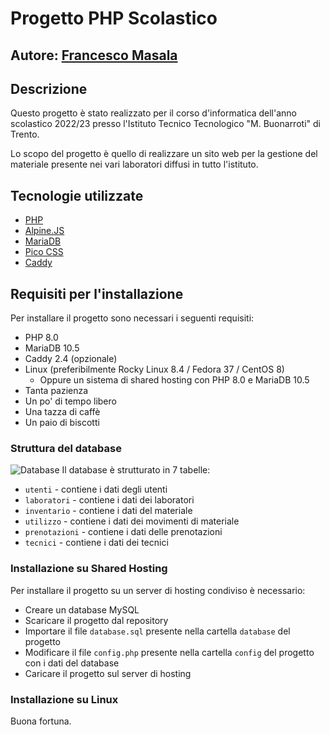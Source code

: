 # Progetto PHP Scolastico

## Autore: [Francesco Masala](https://github.com/FrancescoMasala)

## Descrizione

Questo progetto è stato realizzato per il corso d'informatica dell'anno scolastico 2022/23 presso l'Istituto Tecnico
Tecnologico "M. Buonarroti" di Trento.

Lo scopo del progetto è quello di realizzare un sito web per la gestione del materiale presente nei vari laboratori
diffusi in tutto l'istituto.

## Tecnologie utilizzate

- [PHP](https://www.php.net/)
- [Alpine.JS](https://alpinejs.dev/)
- [MariaDB](https://mariadb.org/)
- [Pico CSS](https://picocss.com/)
- [Caddy](https://caddyserver.com/)

## Requisiti per l'installazione

Per installare il progetto sono necessari i seguenti requisiti:

- PHP 8.0
- MariaDB 10.5
- Caddy 2.4 (opzionale)
- Linux (preferibilmente Rocky Linux 8.4 / Fedora 37 / CentOS 8)
    - Oppure un sistema di shared hosting con PHP 8.0 e MariaDB 10.5
- Tanta pazienza
- Un po' di tempo libero
- Una tazza di caffè
- Un paio di biscotti

### Struttura del database

![Database](https://gitlab.com/masalafrancesco/PHP-School-Project/-/raw/main/database/gestioneLaboratori.png)
Il database è strutturato in 7 tabelle:

- `utenti` - contiene i dati degli utenti
- `laboratori` - contiene i dati dei laboratori
- `inventario` - contiene i dati del materiale
- `utilizzo` - contiene i dati dei movimenti di materiale
- `prenotazioni` - contiene i dati delle prenotazioni
- `tecnici` - contiene i dati dei tecnici

### Installazione su Shared Hosting

Per installare il progetto su un server di hosting condiviso è necessario:

- Creare un database MySQL
- Scaricare il progetto dal repository
- Importare il file `database.sql` presente nella cartella `database` del progetto
- Modificare il file `config.php` presente nella cartella `config` del progetto con i dati del database
- Caricare il progetto sul server di hosting

### Installazione su Linux

Buona fortuna.
